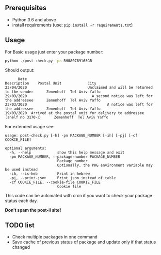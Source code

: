 ## Prerequisites
- Python 3.6 and above
- install requirements (use: `pip install -r requirements.txt`)
## Usage
For Basic usage just enter your package number:
```bash
python ./post-check.py -pn RH080789165GB
```
Should output:
```text
      Date                                                             Description    Postal Unit            City
23/04/2020                            Unclaimed and will be returned to the sender      Zemenhoff  Tel Aviv Yaffo
29/03/2020                              A second notice was left for the addressee      Zemenhoff  Tel Aviv Yaffo
23/03/2020                                     A notice was left for the addressee      Zemenhoff  Tel Aviv Yaffo
19/03/2020  Arrived at the postal unit for delivery to addressee (shelf no ג-3170)      Zemenhoff  Tel Aviv Yaffo
```
For extended usage see:
```text
usage: post-check.py [-h] -pn PACKAGE_NUMBER [-ih] [-pj] [-cf COOKIE_FILE]

optional arguments:
  -h, --help            show this help message and exit
  -pn PACKAGE_NUMBER, --package-number PACKAGE_NUMBER
                        Package number
                        Optionally, the PKG environment variable may be used instead
  -ih, --is-heb         Print in hebrew
  -pj, --print-json     Print json instead of table
  -cf COOKIE_FILE, --cookie-file COOKIE_FILE
                        Cookie file
```
This code can be automated with cron if you want to check your package status each day.

**Don't spam the post-il site!**

## TODO list
 * Check multiple packages in one command
 * Save cache of previous status of package and update only if that status changed
